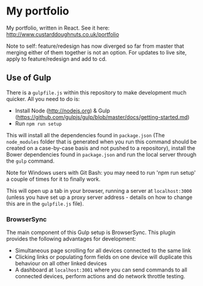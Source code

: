My portfolio
============

My portfolio, written in React. See it here: http://www.custarddoughnuts.co.uk/portfolio

Note to self: feature/redesign has now diverged so far from master that merging either of them together is not an option. For updates to live site, apply to feature/redesign and add to cd.

Use of Gulp
------------  

There is a `gulpfile.js` within this repository to make development much quicker. All you need to do is:

* Install Node (http://nodejs.org) & Gulp (https://github.com/gulpjs/gulp/blob/master/docs/getting-started.md)
* Run `npm run setup`

This will install all the dependencies found in `package.json` (The `node_modules` folder that is generated when you run this command should be created on a case-by-case basis and not pushed to a repository), install the Bower dependencies found in `package.json` and run the local server through the `gulp` command.

Note for Windows users with Git Bash: you may need to run 'npm run setup' a couple of times for it to finally work.
  
This will open up a tab in your browser, running a server at `localhost:3000` (unless you have set up a proxy server address - details on how to change this are in the `gulpfile.js` file).

### BrowserSync
  
The main component of this Gulp setup is BrowserSync. This plugin provides the following advantages for development:  
* Simultaneous page scrolling for all devices connected to the same link  
* Clicking links or populating form fields on one device will duplicate this behaviour on all other linked devices  
* A dashboard at `localhost:3001` where you can send commands to all connected devices, perform actions and do network throttle testing.

